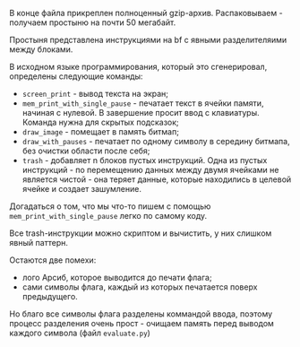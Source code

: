 В конце файла прикреплен полноценный gzip-архив. Распаковываем - получаем простыню на почти 50 мегабайт.

Простыня представлена инструкциями на bf с явными разделителяими между блоками.

В исходном языке программирования, который это сгенерировал, определены следующие команды:
- `screen_print` - вывод текста на экран;
- `mem_print_with_single_pause` - печатает текст в ячейки памяти, начиная с нулевой.
В завершение просит ввод с клавиатуры. Команда нужна для скрытых подсказок;
- `draw_image` - помещает в память битмап;
- `draw_with_pauses` - печатает по одному символу в середину битмапа, без очистки области после себя;
- `trash` - добавляет n блоков пустых инструкций. Одна из пустых инструкций - по перемещению данных между двумя
ячейками не является чистой - она теряет данные, которые находились в целевой ячейке и создает зашумление.

Догадаться о том, что мы что-то пишем с помощью `mem_print_with_single_pause` легко по самому коду.

Все trash-инструкции можно скриптом и вычистить, у них слишком явный паттерн.

Остаются две помехи:
- лого Арсиб, которое выводится до печати флага;
- сами символы флага, каждый из которых печатается поверх предыдущего.

Но благо все символы флага разделены коммандой ввода, поэтому процесс разделения очень прост -
очищаем память перед выводом каждого символа (файл `evaluate.py`)